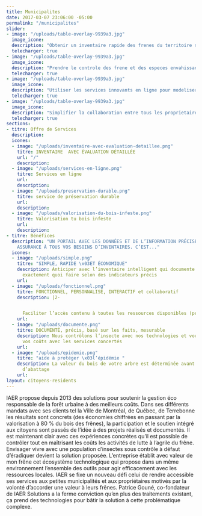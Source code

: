 ```yaml
---
title: Municipalites
date: 2017-03-07 23:06:00 -05:00
permalink: "/municipalites"
slider:
- image: "/uploads/table-overlay-9939a3.jpg"
  image_icone: 
  description: "Obtenir un inventaire rapide des frenes du territoire sans acquisition di logiciel d'inventaire \n\n**Reduire temps, delai et budget**"
  telecharger: true
- image: "/uploads/table-overlay-9939a3.jpg"
  image_icone: 
  description: "Prendre le controle des frene et des especes envahissantes dans les boises de des milieux humides \n\n**Anticiper sur les besoins et les solutions**"
  telecharger: true
- image: "/uploads/table-overlay-9939a3.jpg"
  image_icone: 
  description: "Utiliser les services innovants en ligne pour modeliser le depistage avec precision et en continu \n\n**Techniques simples a utiliser**"
  telecharger: true
- image: "/uploads/table-overlay-9939a3.jpg"
  image_icone: 
  description: "Simplifier la collaboration entre tous les proprietaires de la municipalite et les professionnels \n\n**Creer l'interet avec la simplicite**"
  telecharger: true
sections:
- titre: Offre de Services
  description: 
  icones:
  - image: "/uploads/inventaire-avec-evaluation-detaillee.png"
    titre: INVENTAIRE  AVEC ÉVALUATION DÉTAILLÉE
    url: "/"
    description: 
  - image: "/uploads/services-en-ligne.png"
    titre: Services en ligne
    url: 
    description: 
  - image: "/uploads/preservation-durable.png"
    titre: service de préservation durable
    url: 
    description: 
  - image: "/uploads/valorisation-du-bois-infeste.png"
    titre: Valorisation tu bois infeste
    url: 
    description: 
- titre: Bénéfices
  description: "UN PORTAIL AVEC LES DONNÉES ET DE L’INFORMATION PRÉCISE POUR RÉPONDRE\x03AVEC
    ASSURANCE À TOUS VOS BESOINS D’INVENTAIRES. C’EST..."
  icones:
  - image: "/uploads/simple.png"
    titre: "SIMPLE, RAPIDE \x03ET ÉCONOMIQUE"
    description: Anticiper avec l’inventaire intelligent qui documente et précise
      exactement quoi faire selon des indicateurs précis
    url: 
  - image: "/uploads/fonctionnel.png"
    titre: FONCTIONNEL, PERSONNALISÉ, INTERACTIF et collaboratif
    description: |2-


      Faciliter l’accès contenu à toutes les ressources disponibles (professionnels, administration, subvention etc.)
    url: 
  - image: "/uploads/documente.png"
    titre: DOCUMENTÉ, précis, basé sur les faits, mesurable
    description: Nous contrôlons l’insecte avec nos technologies et vous maîtrisez
      vos coûts avec les services concertés
    url: 
  - image: "/uploads/epidemie.png"
    titre: "aide à protéger \x03l’épidémie "
    description: La valeur du bois de votre arbre est déterminée avant les travaux
      d’abattage
    url: 
layout: citoyens-residents
---
```


IAER propose depuis 2013 des solutions pour soutenir la gestion éco responsable de la forêt urbaine à des meilleurs coûts. Dans ses différents mandats avec ses clients tel la Ville de Montréal, de Québec, de Terrebonne les résultats sont concrets (des économies chiffrées en passant par la valorisation à 80 % du bois des frênes), la participation et le soutien intégré aux citoyens sont passés de l’idée à des projets réalisés et documentés. Il est maintenant clair avec ces expériences concrètes qu’il est possible de contrôler tout en maîtrisant les coûts les activités de lutte à l’agrile du frêne. Envisager vivre avec une population d’insectes sous contrôle à défaut d’éradiquer devient la solution proposée. L’entreprise établit avec valeur de mon frêne cet écosystème technologique qui propose dans un même environnement l’ensemble des outils pour agir efficacement avec les ressources locales. IAER se fixe un nouveau défi celui de rendre accessible ses services aux petites municipalités et aux propriétaires motivés par la volonté d’accorder une valeur à leurs frênes. Patrice Gouné, co-fondateur de IAER Solutions a la ferme conviction qu’en plus des traitements existant, ça prend des technologies pour bâtir la solution à cette problématique complexe.